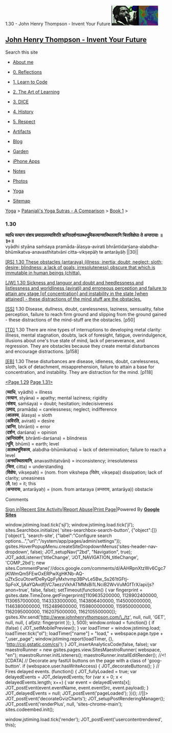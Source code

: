 1.30 - John Henry Thompson - Invent Your Future [![John Henry Thompson - Invent Your Future](../../../_/rsrc/1329567069254/config/customLogo.gif-revision=6.png)](../../../index.html)

[John Henry Thompson - Invent Your Future](../../../index.html)
---------------------------------------------------------------

Search this site

*   [About me](../../../home.html)
    
*   [0\. Reflections](../../../0-refections-on-learning.html)
    
*   [1\. Learn to Code](../../../learning-to-program.html)
    
*   [2\. The Art of Learning](../../../the-art-of-learning.html)
    
*   [3\. DICE](../../../3-dice.html)
    
*   [4\. History](../../../4-history.html)
    
*   [5\. Respect](../../../heros.html)
    
*   [Artifacts](../../../artifacts.html)
    
*   [Blog](../../../z-blog-1.html)
    
*   [Garden](../../../4-garden.html)
    
*   [iPhone Apps](../../../iphone-apps.html)
    
*   [Notes](../../../notes.html)
    
*   [Photos](../../../family.html)
    
*   [Yoga](../../../yoga.html)
    
*   [Sitemap](../../../system/app/pages/sitemap/hierarchy.html)
    

[Yoga](../../../yoga.html)‎ > ‎[Patanjali's Yoga Sutras - A Comparison](../../patanjani.html)‎ > ‎[Book 1](../book-1.html)‎ > ‎

### 1.30

**व्याधि स्त्यान संशय प्रमादालस्याविरति भ्रान्तिदर्शनालब्धभूमिकत्वानवस्थितत्वानि चित्तविक्षेपाः ते अन्तरायाः ॥३०॥**  
vyādhi styāna saṁśaya pramāda-ālasya-avirati bhrāntidarśana-alabdha-bhūmikatva-anavasthitatvāni citta-vikṣepāḥ te antarāyāḥ ||30||  
  
  
[\[RS\] 1.30 These obstacles (antaraya) (illness; inertia; doubt; neglect; sloth; desire; blindness; a lack of goals; irresoluteness) obscure that which is immutable in human beings (chitta).](http://www.ashtangayoga.info/philosophy/yoga-sutra-patanjali/chapter-1/item/vyadhi-styana-sanshaya-pramada-alasya-avirati/)  
  
[\[JW\] 1.30 Sickness and languor and doubt and heedlessness and listlessness and worldliness (avirati) and erroneous perception and failure to attain any stage \[of concentration\] and instability in the state \[when attained\] - these distractions of the mind stuff are the obstacles.](http://books.google.com/books?id=YzFImjtOxUwC&pg=PA63&ci=127%2C820%2C711%2C121&source=bookclip)  
  
[\[SS\]](http://www.amazon.com/Yoga-Sutras-Patanjali-Commentary-Satchidananda/dp/0932040381) 1.30 Disease, dullness, doubt, carelessness, laziness, sensuality, false perception, failure to reach firm ground and slipping from the ground gained - these distractions of the mind-stuff are the obstacles. \[p50\]  
  
[\[TD\]](http://www.amazon.com/Heart-Yoga-Developing-Personal-Practice/dp/089281764X/ref=sr_1_5?ie=UTF8&qid=1326228195&sr=8-5) 1.30 There are nine types of interruptions to developing metal clarity: illness, mental stagnation, doubts, lack of foresight, fatigue, overindulgence, illusions about one's true state of mind, lack of perseverance, and regression. They are obstacles because they create mental disturbances and encourage distractions. \[p158\]  
  
[\[EB\]](http://www.amazon.com/Yoga-Sutras-Patanjali-Translation-Commentary/dp/0865477361/ref=sr_1_1?ie=UTF8&s=books&qid=1250508322&sr=1-1) 1.30 These disturbances are disease, idleness, doubt, carelessness, sloth, lack of detachment, misapprehension, failure to attain a base for concentration, and instability. They are distraction for the mind. \[p118\]  
  
  
[<Page 1.29](129.html)  [Page 1.31>](131.html)  
  
  
  
  
  

(**व्याधि**, vyādhi) = illness  
(**स्त्यान**, styāna) = apathy; mental laziness; rigidity  
(**संशय**, saṁśaya) = doubt; hesitation; indecisiveness  
(**प्रमाद**, pramāda) = carelessness; neglect; indifference  
(**आलस्य**, ālasya) = sloth  
(**अविरति**, avirati) = desire  
(**भ्रान्ति**, bhrānti) = error  
(**दर्शन**, darśana) = opinion  
(**भ्रान्तिदर्शन**, bhrānti-darśana) = blindness  
(**भूमि**, bhūmi) = earth; level  
(**अलब्धभूमिकत्व**, alabdha-bhūmikatva) = lack of determination; failure to reach a level  
(**अनवस्थितत्वानि**, anavasthitatvāni) = inconsistency; irresoluteness  
(**चित्त**, citta) = understanding  
(**विक्षेपः**, vikṣepaḥ) = (nom. from vikshepa (विक्षेप, vikṣepa)) dissipation; lack of clarity; uneasiness  
(**ते**, te) = it; this  
(**अन्तरायः**, antarāyaḥ) = (nom. from antaraya (अन्तराय, antarāya)) obstacle

Comments

[Sign in](https://accounts.google.com/ServiceLogin?continue=http://sites.google.com/a/johnhenrythompson.com/jht/yoga/patanjani/book-1/130&service=jotspot)|[Recent Site Activity](../../../system/app/pages/recentChanges.html)|[Report Abuse](http://sites.google.com/a/johnhenrythompson.com/jht/system/app/pages/reportAbuse)|[Print Page](javascript:;)|Powered By **[Google Sites](http://sites.google.com/site)**

window.jstiming.load.tick('sjl'); window.jstiming.load.tick('jl'); sites.Searchbox.initialize( 'sites-searchbox-search-button', {"object":\[\]}\['object'\], 'search-site', {"label":"Configure search options...","url":"/system/app/pages/admin/settings"}); gsites.HoverPopupMenu.createSiteDropdownMenus('sites-header-nav-dropdown', false); JOT\_setupNav("2bd", "Navigation", true); JOT\_addListener('titleChange', 'JOT\_NAVIGATION\_titleChange', 'COMP\_2bd'); new sites.CommentPane('//docs.google.com/comments/d/AAHRpnXtzWv6Cgc7jKlWmQm5FEwOxERPwXgHKNb-AQ-uZfxScuOtowfDeRyQpFyMxhvmp3BPvLe5Bw\_Ss261tGFtj-SpFoX\_IjAaYQAvdfjVC7aezzVkhATMMsBi1LNciB2WvVuMGfTrX/api/js?anon=true', false, false); setTimeout(function() { var fingerprint = gsites.date.TimeZone.getFingerprint(\[1109635200000, 1128902400000, 1130657000000, 1143333000000, 1143806400000, 1145000000000, 1146380000000, 1152489600000, 1159800000000, 1159500000000, 1162095000000, 1162075000000, 1162105500000\]); gsites.Xhr.send('http://www.johnhenrythompson.com/\_/tz', null, null, 'GET', null, null, { afjstz: fingerprint }); }, 500); window.onload = function() { if (false) { JOT\_setMobilePreview(); } var loadTimer = window.jstiming.load; loadTimer.tick("ol"); loadTimer\["name"\] = "load," + webspace.page.type + ",user\_page"; window.jstiming.report(loadTimer, {}, 'http://csi.gstatic.com/csi'); } JOT\_insertAnalyticsCode(false, false); var maestroRunner = new gsites.pages.view.SitesMaestroRunner( webspace, "en"); maestroRunner.initListeners(); maestroRunner.installEditRender(); //<!\[CDATA\[ // Decorate any fastUI buttons on the page with a class of 'goog-button'. if (webspace.user.hasWriteAccess) { JOT\_decorateButtons(); } // Fires delayed events. (function() { JOT\_fullyLoaded = true; var delayedEvents = JOT\_delayedEvents; for (var x = 0; x < delayedEvents.length; x++) { var event = delayedEvents\[x\]; JOT\_postEvent(event.eventName, event.eventSrc, event.payload); } JOT\_delayedEvents = null; JOT\_postEvent('pageLoaded'); })(); //\]\]> JOT\_postEvent('decorateGvizCharts'); JOT\_setupPostRenderingManager(); JOT\_postEvent('renderPlus', null, 'sites-chrome-main'); sites.codeembed.init();

window.jstiming.load.tick('render'); JOT\_postEvent('usercontentrendered', this);